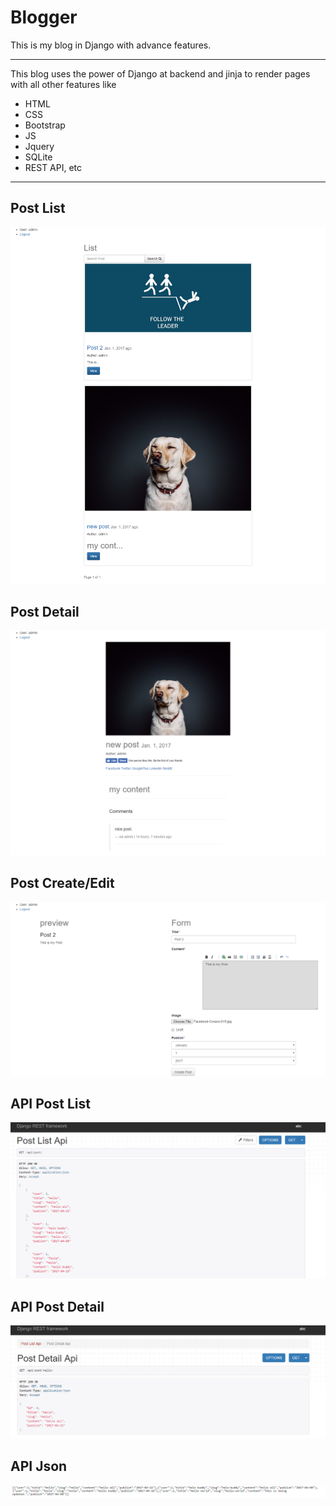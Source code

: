 # Blogger
This is my blog in Django with advance features.
<hr/>
This blog uses the power of Django at backend and jinja to render pages with all other features like
<ul>
    <li>HTML</li>
    <li>CSS</li>
    <li>Bootstrap</li>
    <li>JS</li>
    <li>Jquery</li>
    <li>SQLite</li>
    <li>REST API, etc</li>
</ul>
<hr/>

## Post List
![post](/all-post.png?raw=true "post")

## Post Detail
![detail](/post-detail.png?raw=true "detail")

## Post Create/Edit
![create](/create-edit.png?raw=true "create")

## API Post List
![post](/apihome.PNG?raw=true "post")

## API Post Detail
![detail](/apidetail.PNG?raw=true "detail")

## API Json
![create](/jsonapi.PNG?raw=true "create")
